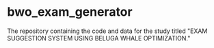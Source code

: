 # bwo_exam_generator

The repository containing the code and data for the study titled "EXAM SUGGESTION SYSTEM USING BELUGA WHALE OPTIMIZATION."
